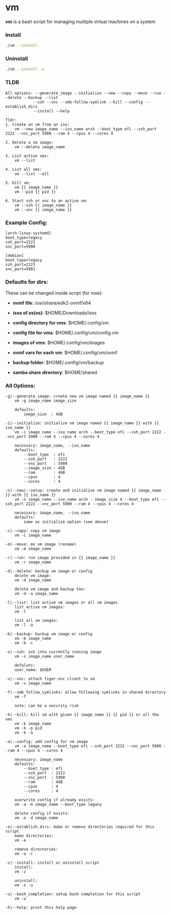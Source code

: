# vm

**vm** is a bash script for managing multiple virtual machines on a system

### Install

```bash
./vm --install
```

### Uninstall

```bash
./vm --install -u
```

### TLDR

    All options: --generate_image --initialize --new --copy --move --run --delete --backup --list
                --ssh --vnc --smb-follow-symlink --kill --config --establish_dirs
                --install --help

    Tldr:
    1. Create an vm from an iso:
        vm --new image_name --iso_name arch --boot_type efi --ssh_port 2222 --vnc_port 5900 --ram 4 --cpus 4 --cores 4

    2. Delete a vm image:
        vm --delete image_name

    3. List active vms:
        vm --list

    4. List all vms:
        vm --list --all

    5. Kill vm:
        vm {{ image_name }}
        vm --pid {{ pid }}

    6. Start ssh or vnc to an active vm:
        vm --ssh {{ image_name }}
        vm --vnc {{ image_name }}

### Example Config:

    [arch-linux-systemd]
    boot_type=legacy
    ssh_port=2222
    vnc_port=5900

    [debian]
    boot_type=legacy
    ssh_port=2223
    vnc_port=5901

### Defaults for dirs:

These can be changed inside script (for now):

- **ovmf file**: /usr/share/edk2-ovmf/x64
- **isos of os(es)**: $HOME/Downloads/isos

- **config directory for vms**: $HOME/.config/vm
- **config file for vms**: $HOME/.config/vm/config.vm
- **images of vms**: $HOME/.config/vm/images
- **ovmf vars for each vm**: $HOME/.config/vm/ovmf
- **backup folder**: $HOME/.config/vm/backup

- **samba share directory**: $HOME/shared

### All Options:

    -g|--generate_image: create new vm image named {{ image_name }}
        vm -g image_name image_size

        defaults:
            image_size  : 4GB

    -i|--initialize: initialize vm image named {{ image_name }} with {{ iso_name }}
        vm -i image_name --iso_name arch --boot_type efi --ssh_port 2222 --vnc_port 5900 --ram 4 --cpus 4 --cores 4

        necessary: image_name, --iso_name
        defaults:
            --boot_type  : efi
            --ssh_port   : 2222
            --vnc_port   : 5900
            --image_size : 4GB
            --ram        : 4GB
            --cpus       : 4
            --cores      : 4

    -n|--new|--setup: create and initialize vm image named {{ image_name }} with {{ iso_name }}
        vm -n image_name --iso_name arch --image_size 4 --boot_type efi --ssh_port 2222 --vnc_port 5900 --ram 4 --cpus 4 --cores 4

        necessary: image_name, --iso_name
        defaults:
            same as initialize option (see above)

    -c|--copy: copy vm image
        vm -c image_name

    -m|--move: mv vm image (rename)
        vm -m image_name

    -r|--run: run image provided in {{ image_name }}
        vm -r image_name

    -d|--delete: backup vm image or config
        delete vm image:
        vm -d image_name

        delete vm image and backup too:
        vm -d -a image_name

    -l|--list: list active vm images or all vm images
        list active vm images:
        vm -l

        list all vm images:
        vm -l -a

    -b|--backup: backup vm image or config
        vm -b image_name
        vm -b -c

    -s|--ssh: ssh into currently running image
        vm -s image_name user_name

        defaluts:
        user_name: $USER

    -v|--vnc: attach tiger-vnc client to vm
        vm -v image_name

    -f|--smb_follow_symlinks: allow following symlinks in shared directory
        vm -f

        note: can be a security risk

    -k|--kill: kill vm with given {{ image_name }} {{ pid }} or all the vms
        vm -k image_name
        vm -k -p pid
        vm -k -a

    -a|--config: add config for vm image
        vm -a image_name --boot_type efi --ssh_port 2222 --vnc_port 5900 --ram 4 --cpus 4 --cores 4

        necessary: image_name
        defaults:
            --boot_type : efi
            --ssh_port  : 2222
            --vnc_port  : 5900
            --ram       : 4GB
            --cpus      : 4
            --cores     : 4

        overwrite config if already exists:
        vm -a -m image_name --boot_type legacy

        delete config if exists:
        vm -a -d image_name

    -e|--establish_dirs: make or remove directories required for this script
        make directories:
        vm -e

        remove directories:
        vm -e -r

    -z|--install: install or uninstall script
        install:
        vm -z

        uninstall:
        vm -z -u

    -u|--bash_completion: setup bash completion for this script
        vm -u

    -h|--help: print this help page
